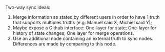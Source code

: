 Two-way sync ideas:

1. Merge information as stated by different users in order to have 1 truth that supports multiples truths (e.g: Manuel said X, Michiel said Y);
2. Maybe expose a Github interface: One-layer for state; One-layer for history of state changes; One layer for merge operations.
3. Use an additional node containing an external truth to sync nodes. Differences are made by comparing to this node.
